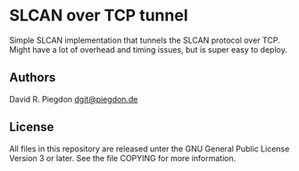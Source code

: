 <!-- vim: fo=a tw=80 colorcolumn=80 syntax=markdown :
-->

SLCAN over TCP tunnel
=====================

Simple SLCAN implementation that tunnels the SLCAN protocol over TCP. Might have
a lot of overhead and timing issues, but is super easy to deploy.

Authors
-------

David R. Piegdon <dgit@piegdon.de>


License
-------

All files in this repository are released unter the GNU General Public License
Version 3 or later. See the file COPYING for more information.

